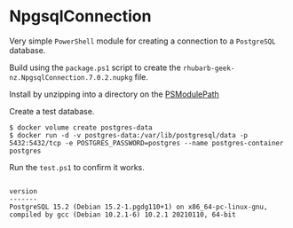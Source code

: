 # NpgsqlConnection

Very simple `PowerShell` module for creating a connection to a `PostgreSQL` database.

Build using the `package.ps1` script to create the `rhubarb-geek-nz.NpgsqlConnection.7.0.2.nupkg` file.

Install by unzipping into a directory on the [PSModulePath](https://learn.microsoft.com/en-us/powershell/module/microsoft.powershell.core/about/about_psmodulepath)

Create a test database.

```
$ docker volume create postgres-data
$ docker run -d -v postgres-data:/var/lib/postgresql/data -p 5432:5432/tcp -e POSTGRES_PASSWORD=postgres --name postgres-container postgres
```

Run the `test.ps1` to confirm it works.

```

version
-------
PostgreSQL 15.2 (Debian 15.2-1.pgdg110+1) on x86_64-pc-linux-gnu, compiled by gcc (Debian 10.2.1-6) 10.2.1 20210110, 64-bit

```
